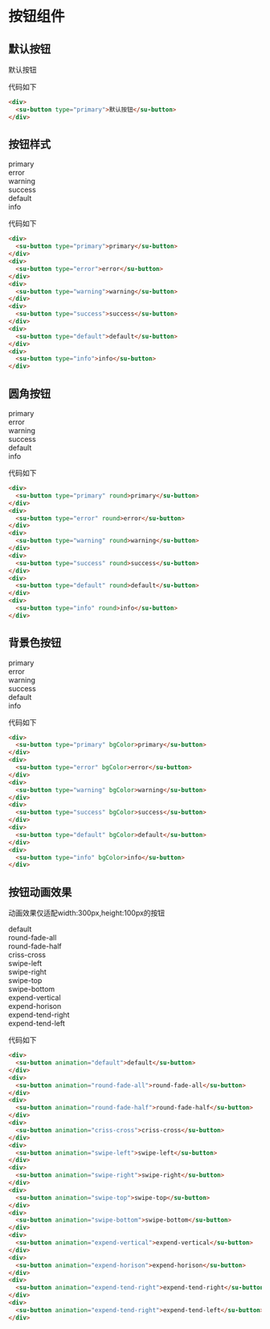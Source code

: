 # 按钮组件

## 默认按钮
<div>
  <su-button>默认按钮</su-button>
</div>

代码如下

```html
<div>
  <su-button type="primary">默认按钮</su-button>
</div>
```

## 按钮样式
<div>
  <su-button type="primary">primary</su-button>
</div>
<div>
  <su-button type="error">error</su-button>
</div>
<div>
  <su-button type="warning">warning</su-button>
</div>
<div>
  <su-button type="success">success</su-button>
</div>
<div>
  <su-button type="default">default</su-button>
</div>
<div>
  <su-button type="info">info</su-button>
</div>

代码如下

```html
<div>
  <su-button type="primary">primary</su-button>
</div>
<div>
  <su-button type="error">error</su-button>
</div>
<div>
  <su-button type="warning">warning</su-button>
</div>
<div>
  <su-button type="success">success</su-button>
</div>
<div>
  <su-button type="default">default</su-button>
</div>
<div>
  <su-button type="info">info</su-button>
</div>
```

## 圆角按钮
<div>
  <su-button type="primary" round>primary</su-button>
</div>
<div>
  <su-button type="error" round>error</su-button>
</div>
<div>
  <su-button type="warning" round>warning</su-button>
</div>
<div>
  <su-button type="success" round>success</su-button>
</div>
<div>
  <su-button type="default" round>default</su-button>
</div>
<div>
  <su-button type="info" round>info</su-button>
</div>

代码如下

```html
<div>
  <su-button type="primary" round>primary</su-button>
</div>
<div>
  <su-button type="error" round>error</su-button>
</div>
<div>
  <su-button type="warning" round>warning</su-button>
</div>
<div>
  <su-button type="success" round>success</su-button>
</div>
<div>
  <su-button type="default" round>default</su-button>
</div>
<div>
  <su-button type="info" round>info</su-button>
</div>
```

## 背景色按钮
<div>
  <su-button type="primary" bgColor>primary</su-button>
</div>
<div>
  <su-button type="error" bgColor>error</su-button>
</div>
<div>
  <su-button type="warning" bgColor>warning</su-button>
</div>
<div>
  <su-button type="success" bgColor>success</su-button>
</div>
<div>
  <su-button type="default" bgColor>default</su-button>
</div>
<div>
  <su-button type="info" bgColor>info</su-button>
</div>

代码如下

```html
<div>
  <su-button type="primary" bgColor>primary</su-button>
</div>
<div>
  <su-button type="error" bgColor>error</su-button>
</div>
<div>
  <su-button type="warning" bgColor>warning</su-button>
</div>
<div>
  <su-button type="success" bgColor>success</su-button>
</div>
<div>
  <su-button type="default" bgColor>default</su-button>
</div>
<div>
  <su-button type="info" bgColor>info</su-button>
</div>
```

## 按钮动画效果
动画效果仅适配width:300px,height:100px的按钮

<div>
  <su-button animation="default">default</su-button>
</div>
<div>
  <su-button animation="round-fade-all">round-fade-all</su-button>
</div>
<div>
  <su-button animation="round-fade-half">round-fade-half</su-button>
</div>
<div>
  <su-button animation="criss-cross">criss-cross</su-button>
</div>
<div>
  <su-button animation="swipe-left">swipe-left</su-button>
</div>
<div>
  <su-button animation="swipe-right">swipe-right</su-button>
</div>
<div>
  <su-button animation="swipe-top">swipe-top</su-button>
</div>
<div>
  <su-button animation="swipe-bottom">swipe-bottom</su-button>
</div>
<div>
  <su-button animation="expend-vertical">expend-vertical</su-button>
</div>
<div>
  <su-button animation="expend-horison">expend-horison</su-button>
</div>
<div>
  <su-button animation="expend-tend-right">expend-tend-right</su-button>
</div>
<div>
  <su-button animation="expend-tend-right">expend-tend-left</su-button>
</div>

代码如下

```html
<div>
  <su-button animation="default">default</su-button>
</div>
<div>
  <su-button animation="round-fade-all">round-fade-all</su-button>
</div>
<div>
  <su-button animation="round-fade-half">round-fade-half</su-button>
</div>
<div>
  <su-button animation="criss-cross">criss-cross</su-button>
</div>
<div>
  <su-button animation="swipe-left">swipe-left</su-button>
</div>
<div>
  <su-button animation="swipe-right">swipe-right</su-button>
</div>
<div>
  <su-button animation="swipe-top">swipe-top</su-button>
</div>
<div>
  <su-button animation="swipe-bottom">swipe-bottom</su-button>
</div>
<div>
  <su-button animation="expend-vertical">expend-vertical</su-button>
</div>
<div>
  <su-button animation="expend-horison">expend-horison</su-button>
</div>
<div>
  <su-button animation="expend-tend-right">expend-tend-right</su-button>
</div>
<div>
  <su-button animation="expend-tend-right">expend-tend-left</su-button>
</div>
```